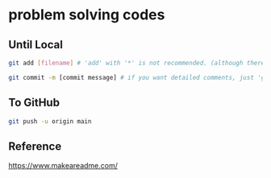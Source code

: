 # problem solving codes

## Until Local

```bash
git add [filename] # 'add' with '*' is not recommended. (although there is .gitignore)

git commit -m [commit message] # if you want detailed comments, just 'git commit'.
```

## To GitHub
```bash
git push -u origin main
```

## Reference
https://www.makeareadme.com/

